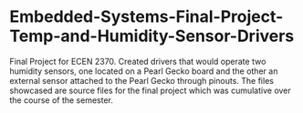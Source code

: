# Embedded-Systems-Final-Project-Temp-and-Humidity-Sensor-Drivers
Final Project for ECEN 2370. Created drivers that would operate two humidity sensors, one located on a Pearl Gecko board and the other an external sensor attached to the Pearl Gecko through pinouts. The files showcased are source files for the final project  which was cumulative over the course of the semester. 
